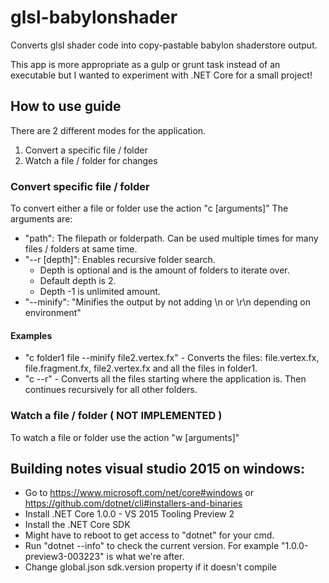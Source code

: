 # glsl-babylonshader
Converts glsl shader code into copy-pastable babylon shaderstore output.

This app is more appropriate as a gulp or grunt task instead of an executable but I wanted to experiment with .NET Core for a small project!

## How to use guide

There are 2 different modes for the application.
1. Convert a specific file / folder
2. Watch a file / folder for changes

### Convert specific file / folder
To convert either a file or folder use the action "c [arguments]"
The arguments are:
* "path": The filepath or folderpath. Can be used multiple times for many files / folders at same time.
* "--r [depth]": Enables recursive folder search. 
    * Depth is optional and is the amount of folders to iterate over. 
    * Default depth is 2. 
	* Depth -1 is unlimited amount.
* "--minify": "Minifies the output by not adding \n or \r\n depending on environment"

#### Examples
* "c folder1 file --minify file2.vertex.fx" - Converts the files: file.vertex.fx, file.fragment.fx, file2.vertex.fx and all the files in folder1. 
* "c --r" - Converts all the files starting where the application is. Then continues recursively for all other folders.
 
### Watch a file / folder ( NOT IMPLEMENTED )
To watch a file or folder use the action "w [arguments]"

## Building notes visual studio 2015 on windows:
* Go to https://www.microsoft.com/net/core#windows or https://github.com/dotnet/cli#installers-and-binaries
* Install .NET Core 1.0.0 - VS 2015 Tooling Preview 2
* Install the .NET Core SDK
* Might have to reboot to get access to "dotnet" for your cmd.
* Run "dotnet --info" to check the current version. For example "1.0.0-preview3-003223" is what we're after.
* Change global.json sdk.version property if it doesn't compile 
 